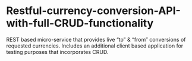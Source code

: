# Restful-currency-conversion-API-with-full-CRUD-functionality
REST based micro-service that provides live “to” &amp; “from” conversions of requested currencies. Includes an additional client based application for testing purposes that incorporates CRUD.
